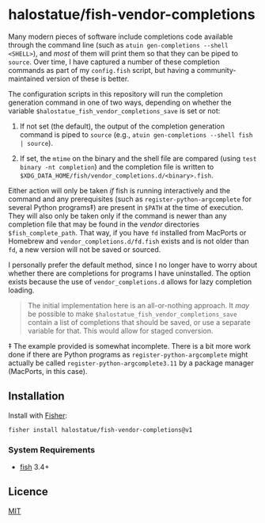 # halostatue/fish-vendor-completions

Many modern pieces of software include completions code available through the
command line (such as `atuin gen-completions --shell <SHELL>`), and _most_ of
them will print them so that they can be piped to `source`. Over time, I have
captured a number of these completion commands as part of my `config.fish`
script, but having a community-maintained version of these is better.

The configuration scripts in this repository will run the completion generation
command in one of two ways, depending on whether the variable
`$halostatue_fish_vendor_completions_save` is set or not:

1. If not set (the default), the output of the completion generation command is
   piped to `source` (e.g., `atuin gen-completions --shell fish | source`).

2. If set, the `mtime` on the binary and the shell file are compared (using
   `test binary -nt completion`) and the completion file is written to
   `$XDG_DATA_HOME/fish/vendor_completions.d/<binary>.fish`.

Either action will only be taken _if_ fish is running interactively and the
command and any prerequisites (such as `register-python-argcomplete` for several
Python programs‡) are present in `$PATH` at the time of execution. They will
also only be taken only if the command is newer than any completion file that
may be found in the _vendor_ directories `$fish_complete_path`. That way, if you
have `fd` installed from MacPorts or Homebrew and `vendor_completions.d/fd.fish`
exists and is not older than `fd`, a new version will not be saved or sourced.

I personally prefer the default method, since I no longer have to worry about
whether there are completions for programs I have uninstalled. The option exists
because the use of `vendor_completions.d` allows for lazy completion loading.

> The initial implementation here is an all-or-nothing approach. It _may_ be
> possible to make `$halostatue_fish_vendor_completions_save` contain a list of
> completions that should be saved, or use a separate variable for that. This
> would allow for staged conversion.

‡ The example provided is somewhat incomplete. There is a bit more work done if
there are Python programs as `register-python-argcomplete` might actually be
called `register-python-argcomplete3.11` by a package manager (MacPorts, in this
case).

## Installation

Install with [Fisher][fisher]:

```fish
fisher install halostatue/fish-vendor-completions@v1
```

### System Requirements

- [fish][fish] 3.4+

## Licence

[MIT](LICENCE.md)

[fisher]: https://github.com/jorgebucaran/fisher
[fish]: https://github.com/fish-shell/fish-shell
